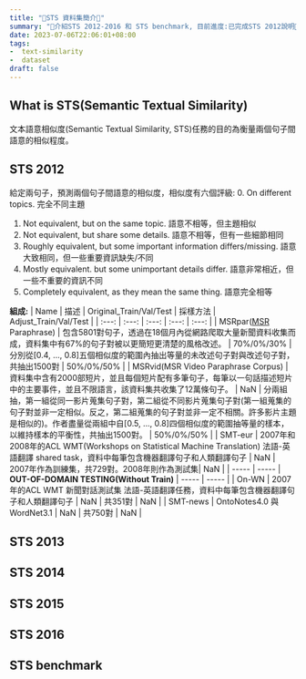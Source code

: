 ```yaml
---
title: "🚧STS 資料集簡介🚧"
summary: "🚧介紹STS 2012-2016 和 STS benchmark, 目前進度:已完成STS 2012說明🚧"
date: 2023-07-06T22:06:01+08:00
tags: 
-  text-similarity
-  dataset
draft: false
---
```

## What is STS(Semantic Textual Similarity)

文本語意相似度(Semantic Textual Similarity, STS)任務的目的為衡量兩個句子間語意的相似程度。

## STS 2012

給定兩句子，預測兩個句子間語意的相似度，相似度有六個評級:
0. On different topics. 完全不同主題
1. Not equivalent, but on the same topic. 語意不相等，但主題相似
2. Not equivalent, but share some details. 語意不相等，但有一些細節相同
3. Roughly equivalent, but some important information differs/missing. 語意大致相同，但一些重要資訊缺失/不同
4. Mostly equivalent. but some unimportant details differ. 語意非常相近，但一些不重要的資訊不同
5. CompIetely equivalent, as they mean the same thing. 語意完全相等

**組成:**
| Name | 描述 | Original_Train/Val/Test | 採樣方法 | Adjust_Train/Val/Test |
| :---: | :---: | :---: | :---: | :---: |
| MSRpar([MSR](https://zh.wikipedia.org/zh-tw/%E5%BE%AE%E8%BB%9F%E7%A0%94%E7%A9%B6%E9%99%A2) Paraphrase) | 包含5801對句子，透過在18個月內從網路爬取大量新聞資料收集而成，資料集中有67%的句子對被以更簡短更清楚的風格改述。 | 70%/0%/30% | 分別從[0.4, ..., 0.8]五個相似度的範圍內抽出等量的未改述句子對與改述句子對，共抽出1500對 | 50%/0%/50% |
| MSRvid(MSR Video Paraphrase Corpus) | 資料集中含有2000部短片，並且每個短片配有多筆句子，每筆以一句話描述短片中的主要事件，並且不限語言，該資料集共收集了12萬條句子。 | NaN | 分兩組抽，第一組從同一影片蒐集句子對，第二組從不同影片蒐集句子對(第一組蒐集的句子對並非一定相似。反之，第二組蒐集的句子對並非一定不相關。許多影片主題是相似的)。作者盡量從兩組中自[0.5, ..., 0.8]四個相似度的範圍抽等量的樣本，以維持樣本的平衡性，共抽出1500對。 | 50%/0%/50% |
| SMT-eur | 2007年和2008年的ACL WMT(Workshops on Statistical Machine Translation) 法語-英語翻譯 shared task，資料中每筆包含機器翻譯句子和人類翻譯句子 | NaN | 2007年作為訓練集，共729對。2008年則作為測試集| NaN |
| ----- | ----- | **OUT-OF-DOMAIN TESTING(Without Train)** | ----- | ----- |
| On-WN | 2007年的ACL WMT 新聞對話測試集 法語-英語翻譯任務，資料中每筆包含機器翻譯句子和人類翻譯句子 | NaN | 共351對 | NaN |
| SMT-news | OntoNotes4.0 與 WordNet3.1 | NaN | 共750對 | NaN |

## STS 2013

## STS 2014

## STS 2015

## STS 2016

## STS benchmark
